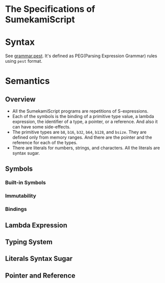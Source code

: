 # The Specifications of SumekamiScript

# Syntax

See [grammar.pest](../src/grammar.pest). It's defined as PEG(Parsing Expression Grammar) rules using `pest` format.

# Semantics

## Overview

- All the SumekamiScript programs are repetitions of S-expressions.
- Each of the symbols is the binding of a primitive type value, a lambda expression, the identifier of a type, a pointer, or a reference. And also it can have some side-effects.
- The primitive types are `b8`, `b16`, `b32`, `b64`, `b128`, and `bsize`. They are defined only from memory ranges. And there are the pointer and the reference for each of the types.
- There are literals for numbers, strings, and characters. All the literals are syntax sugar.

## Symbols

### Built-in Symbols

### Immutability

### Bindings

## Lambda Expression

## Typing System

## Literals Syntax Sugar

## Pointer and Reference
